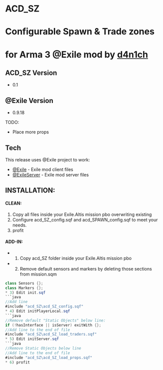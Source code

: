 ACD_SZ
======
Configurable Spawn & Trade zones
================================
for Arma 3 @Exile mod
by [d4n1ch](mailto:d.e@acd.su)
================================
ACD_SZ Version
--------------
* 0.1

@Exile Version
---------------
* 0.9.18

TODO:
  - Place more props

Tech
----

This release uses @Exile project to work:

* [@Exile](http://www.exilemod.com/) - Exile mod client files
* [@ExileServer](http://www.exilemod.com/) - Exile mod server files

INSTALLATION:
----
#### CLEAN:
1) Copy all files inside your Exile.Altis mission pbo overwriting existing
2) Configure acd_SZ_config.sqf and acd_SPAWN_config.sqf to meet your needs.
3) profit
#### ADD-IN:
* 1) Copy acd_SZ folder inside your Exile.Altis mission pbo
* 2) Remove default sensors and markers by deleting those sections from mission.sqm
```java
class Sensors {};
class Markers {};
* 3) Edit init.sqf 
```java
//Add line
#include "acd_SZ\acd_SZ_config.sqf"
* 4) Edit initPlayerLocal.sqf
```java
//Remove default "Static Objects" below line:
if (!hasInterface || isServer) exitWith {};
//Add line to the end of file
#include "acd_SZ\acd_SZ_load_traders.sqf"
* 5) Edit initServer.sqf
```java
//Remove Static Objects below line
//Add line to the end of file
#include "acd_SZ\acd_SZ_load_props.sqf"
* 6) profit
